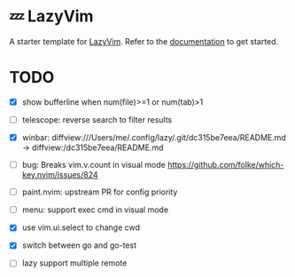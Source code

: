 # 💤 LazyVim

A starter template for [LazyVim](https://github.com/LazyVim/LazyVim).
Refer to the [documentation](https://lazyvim.github.io/installation) to get started.

# TODO

- [x] show bufferline when num(file)>=1 or num(tab)>1
- [ ] telescope: reverse search to filter results
- [x] winbar: diffview:///Users/me/.config/lazy/.git/dc315be7eea/README.md -> diffview:/dc315be7eea/README.md
- [ ] bug: Breaks vim.v.count in visual mode <https://github.com/folke/which-key.nvim/issues/824>
- [ ] paint.nvim: upstream PR for config priority
- [ ] menu: support exec cmd in visual mode
- [x] use vim.ui.select to change cwd
- [x] switch between go and go-test
- [ ] lazy support multiple remote

